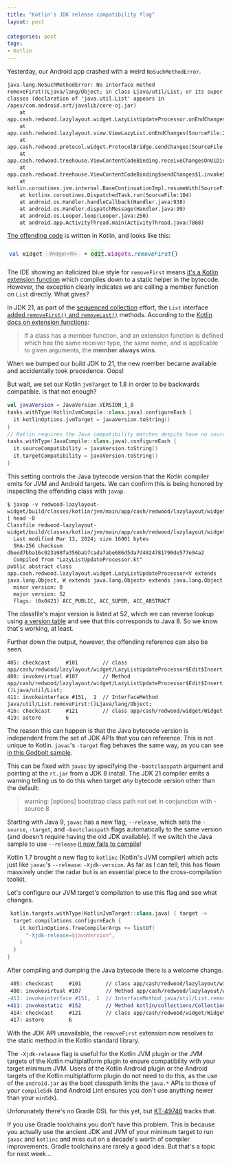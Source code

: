 ```yaml
---
title: "Kotlin's JDK release compatibility flag"
layout: post

categories: post
tags:
- Kotlin
---
```


Yesterday, our Android app crashed with a weird `NoSuchMethodError`.

```
java.lang.NoSuchMethodError: No interface method removeFirst()Ljava/lang/Object; in class Ljava/util/List; or its super classes (declaration of 'java.util.List' appears in /apex/com.android.art/javalib/core-oj.jar)
    at app.cash.redwood.lazylayout.widget.LazyListUpdateProcessor.onEndChanges(SourceFile:165)
    at app.cash.redwood.lazylayout.view.ViewLazyList.onEndChanges(SourceFile:210)
    at app.cash.redwood.protocol.widget.ProtocolBridge.sendChanges(SourceFile:125)
    at app.cash.redwood.treehouse.ViewContentCodeBinding.receiveChangesOnUiDispatcher(SourceFile:419)
    at app.cash.redwood.treehouse.ViewContentCodeBinding$sendChanges$1.invokeSuspend(SourceFile:383)
    at kotlin.coroutines.jvm.internal.BaseContinuationImpl.resumeWith(SourceFile:33)
    at kotlinx.coroutines.DispatchedTask.run(SourceFile:104)
    at android.os.Handler.handleCallback(Handler.java:938)
    at android.os.Handler.dispatchMessage(Handler.java:99)
    at android.os.Looper.loop(Looper.java:250)
    at android.app.ActivityThread.main(ActivityThread.java:7868)
```

[The offending code](https://github.com/cashapp/redwood/blob/2db41653e3887387b8c8468cb3f01d0c326eb39d/redwood-lazylayout-widget/src/commonMain/kotlin/app/cash/redwood/lazylayout/widget/LazyListUpdateProcessor.kt#L165) is written in Kotlin, and looks like this:

![val widget = edit.widgets.removeFirst()](/static/post-image/removeFirst.png)

The IDE showing an italicized blue style for `removeFirst` means [it's a Kotlin extension function](https://kotlinlang.org/api/latest/jvm/stdlib/kotlin.collections/remove-first.html) which compiles down to a static helper in the bytecode.
However, the exception clearly indicates we are calling a member function on `List` directly. What gives?

In JDK 21, as part of the [sequenced collection](https://openjdk.org/jeps/431) effort, the `List` interface [added `removeFirst()` and `removeLast()`](https://docs.oracle.com/en/java/javase/21/docs/api/java.base/java/util/List.html#removeFirst()) methods. According to the [Kotlin docs on extension functions](https://kotlinlang.org/docs/extensions.html#extensions-are-resolved-statically):

> If a class has a member function, and an extension function is defined which has the same receiver type, the same name, and is applicable to given arguments, the **member always wins**.

When we bumped our build JDK to 21, the new member became available and accidentally took precedence. Oops!

But wait, we set our Kotlin `jvmTarget` to 1.8 in order to be backwards compatible. Is that not enough?

```kotlin
val javaVersion = JavaVersion.VERSION_1_8
tasks.withType(KotlinJvmCompile::class.java).configureEach {
  it.kotlinOptions.jvmTarget = javaVersion.toString()
}
// Kotlin requires the Java compatibility matches despite have no sources.
tasks.withType(JavaCompile::class.java).configureEach {
  it.sourceCompatibility = javaVersion.toString()
  it.targetCompatibility = javaVersion.toString()
}
```

This setting controls the Java bytecode version that the Kotlin compiler emits for JVM and Android targets.
We can confirm this is being honored by inspecting the offending class with `javap`.

```
$ javap -v redwood-lazylayout-widget/build/classes/kotlin/jvm/main/app/cash/redwood/lazylayout/widget/LazyListUpdateProcessor.class | head -8
Classfile redwood-lazylayout-widget/build/classes/kotlin/jvm/main/app/cash/redwood/lazylayout/widget/LazyListUpdateProcessor.class
  Last modified Mar 13, 2024; size 16001 bytes
  SHA-256 checksum dbeed7bba16c023a98fa356bab7cada7abe686d5da7d4824781790de577e94a2
  Compiled from "LazyListUpdateProcessor.kt"
public abstract class app.cash.redwood.lazylayout.widget.LazyListUpdateProcessor<V extends java.lang.Object, W extends java.lang.Object> extends java.lang.Object
  minor version: 0
  major version: 52
  flags: (0x0421) ACC_PUBLIC, ACC_SUPER, ACC_ABSTRACT
```

The classfile's major version is listed at 52, which we can reverse lookup using [a version table](https://javaalmanac.io/bytecode/versions/) and see that this corresponds to Java 8. So we know that's working, at least.

Further down the output, however, the offending reference can also be seen.

```
405: checkcast     #101        // class app/cash/redwood/lazylayout/widget/LazyListUpdateProcessor$Edit$Insert
408: invokevirtual #107        // Method app/cash/redwood/lazylayout/widget/LazyListUpdateProcessor$Edit$Insert.getWidgets:()Ljava/util/List;
411: invokeinterface #151,  1  // InterfaceMethod java/util/List.removeFirst:()Ljava/lang/Object;
416: checkcast     #121        // class app/cash/redwood/widget/Widget
419: astore        6
```

The reason this can happen is that the Java bytecode version is independent from the set of JDK APIs that you can reference.
This is not unique to Kotlin.
`javac`'s `-target` flag behaves the same way, as you can see [in this Godbolt sample](https://java.godbolt.org/z/rKWv4K9jG).

This can be fixed with `javac` by specifying the `-bootclasspath` argument and pointing at the `rt.jar` from a JDK 8 install.
The JDK 21 compiler emits a warning telling us to do this when target _any_ bytecode version other than the default:

> warning: [options] bootstrap class path not set in conjunction with -source 8

Starting with Java 9, `javac` has a new flag, `--release`, which sets the `-source`, `-target`, and `-bootclasspath` flags automatically to the same version (and doesn't require having the old JDK available).
If we switch the Java sample to use `--release` [it now fails to compile](https://java.godbolt.org/z/bP6baz9GT)!

Kotlin 1.7 brought a new flag to `kotlinc` (Kotlin's JVM compiler) which acts just like `javac`'s `--release`: `-Xjdk-version`.
As far as I can tell, this has flown massively under the radar but is an essential piece to the cross-compilation toolkit.

Let's configure our JVM target's compilation to use this flag and see what changes.

```kotlin
 kotlin.targets.withType(KotlinJvmTarget::class.java) { target ->
  target.compilations.configureEach {
    it.kotlinOptions.freeCompilerArgs += listOf(
      "-Xjdk-release=$javaVersion",
    )
  }
}
```

After compiling and dumping the Java bytecode there is a welcome change.

```diff
 405: checkcast     #101        // class app/cash/redwood/lazylayout/widget/LazyListUpdateProcessor$Edit$Insert
 408: invokevirtual #107        // Method app/cash/redwood/lazylayout/widget/LazyListUpdateProcessor$Edit$Insert.getWidgets:()Ljava/util/List;
-411: invokeinterface #151,  1  // InterfaceMethod java/util/List.removeFirst:()Ljava/lang/Object;
+411: invokestatic  #152        // Method kotlin/collections/CollectionsKt.removeFirst:(Ljava/util/List;)Ljava/lang/Object;
 414: checkcast     #121        // class app/cash/redwood/widget/Widget
 417: astore        6
```

With the JDK API unavailable, the `removeFirst` extension now resolves to the static method in the Kotlin standard library.

The `-Xjdk-release` flag is useful for the Kotlin JVM plugin or the JVM targets of the Kotlin multiplatform plugin to ensure compatibility with your target minimum JVM. Users of the Kotlin Android plugin or the Android targets of the Kotlin multiplatform plugin do not need to do this, as the use of the `android.jar` as the boot classpath limits the `java.*` APIs to those of your `compileSdk` (and Android Lint ensures you don't use anything newer than your `minSdk`).

Unforunately there's no Gradle DSL for this yet, but [KT-49746](https://youtrack.jetbrains.com/issue/KT-49746/Support-Xjdk-release-in-gradle-toolchain#focus=Comments-27-8935065.0-0) tracks that.

If you use Gradle toolchains you don't have this problem. This is because you actually use the ancient JDK and JVM of your minimum target to run `javac` and `kotlinc` and miss out on a decade's worth of compiler improvements. Gradle toolchains are rarely a good idea. But that's a topic for next week…